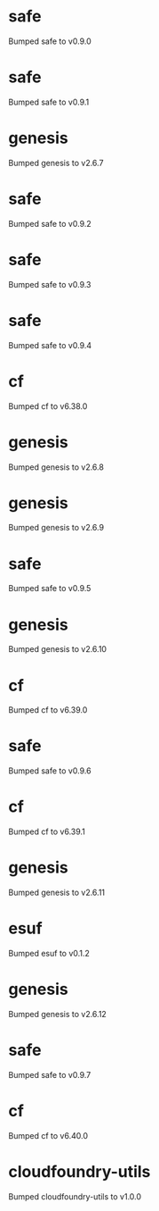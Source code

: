 
# safe
Bumped safe to v0.9.0

# safe
Bumped safe to v0.9.1

# genesis
Bumped genesis to v2.6.7

# safe
Bumped safe to v0.9.2

# safe
Bumped safe to v0.9.3

# safe
Bumped safe to v0.9.4

# cf
Bumped cf to v6.38.0

# genesis
Bumped genesis to v2.6.8

# genesis
Bumped genesis to v2.6.9

# safe
Bumped safe to v0.9.5

# genesis
Bumped genesis to v2.6.10

# cf
Bumped cf to v6.39.0

# safe
Bumped safe to v0.9.6

# cf
Bumped cf to v6.39.1

# genesis
Bumped genesis to v2.6.11

# esuf
Bumped esuf to v0.1.2

# genesis
Bumped genesis to v2.6.12

# safe
Bumped safe to v0.9.7

# cf
Bumped cf to v6.40.0

# cloudfoundry-utils
Bumped cloudfoundry-utils to v1.0.0
